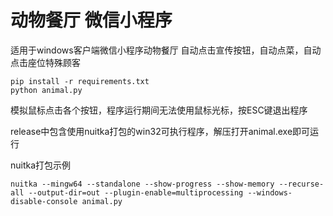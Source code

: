 # 动物餐厅 微信小程序
适用于windows客户端微信小程序动物餐厅
自动点击宣传按钮，自动点菜，自动点击座位特殊顾客
```
pip install -r requirements.txt
python animal.py
```
模拟鼠标点击各个按钮，程序运行期间无法使用鼠标光标，按ESC键退出程序

release中包含使用nuitka打包的win32可执行程序，解压打开animal.exe即可运行

nuitka打包示例
```
nuitka --mingw64 --standalone --show-progress --show-memory --recurse-all --output-dir=out --plugin-enable=multiprocessing --windows-disable-console animal.py
```
